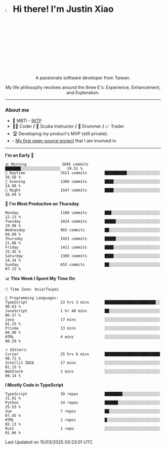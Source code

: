# <img src="https://media.giphy.com/media/hvRJCLFzcasrR4ia7z/giphy.gif" width="5%">Hi there! I'm Justin Xiao
<p align="center">A passionate software developer from Taiwan.  </p>
<p align="center">My life philosophy revolves around the three E's: Experience, Enhancement, and Exploration.</p>

---
### About me
- 👀 MBTI - [INTP](https://www.16personalities.com/intp-personality)
- 👨‍💻 Coder **/** 🤿 Scuba Instructor **/** 🥁 Drummer **/** 📈 Trader
- 🏆 Developing my product's MVP (still private).
- 💧 [My first open-source project](https://github.com/Game-as-a-Service/Game-Lobby-Web) that I am involved in.

---
<!--START_SECTION:waka-->
**I'm an Early 🐤** 

```text
🌞 Morning                2695 commits        ███████░░░░░░░░░░░░░░░░░░   29.51 % 
🌆 Daytime                3521 commits        ██████████░░░░░░░░░░░░░░░   38.56 % 
🌃 Evening                1368 commits        ████░░░░░░░░░░░░░░░░░░░░░   14.98 % 
🌙 Night                  1547 commits        ████░░░░░░░░░░░░░░░░░░░░░   16.94 % 
```
📅 **I'm Most Productive on Thursday** 

```text
Monday                   1108 commits        ███░░░░░░░░░░░░░░░░░░░░░░   12.13 % 
Tuesday                  1824 commits        █████░░░░░░░░░░░░░░░░░░░░   19.98 % 
Wednesday                903 commits         ██░░░░░░░░░░░░░░░░░░░░░░░   09.89 % 
Thursday                 1923 commits        █████░░░░░░░░░░░░░░░░░░░░   21.06 % 
Friday                   1411 commits        ████░░░░░░░░░░░░░░░░░░░░░   15.45 % 
Saturday                 1309 commits        ████░░░░░░░░░░░░░░░░░░░░░   14.34 % 
Sunday                   653 commits         ██░░░░░░░░░░░░░░░░░░░░░░░   07.15 % 
```


📊 **This Week I Spent My Time On** 

```text
🕑︎ Time Zone: Asia/Taipei

💬 Programming Languages: 
TypeScript               23 hrs 3 mins       ███████████████████████░░   90.63 % 
JavaScript               1 hr 40 mins        ██░░░░░░░░░░░░░░░░░░░░░░░   06.57 % 
Java                     17 mins             ░░░░░░░░░░░░░░░░░░░░░░░░░   01.15 % 
Prisma                   13 mins             ░░░░░░░░░░░░░░░░░░░░░░░░░   00.90 % 
HTML                     4 mins              ░░░░░░░░░░░░░░░░░░░░░░░░░   00.29 % 

🔥 Editors: 
Cursor                   25 hrs 6 mins       █████████████████████████   98.71 % 
IntelliJ IDEA            17 mins             ░░░░░░░░░░░░░░░░░░░░░░░░░   01.15 % 
WebStorm                 2 mins              ░░░░░░░░░░░░░░░░░░░░░░░░░   00.14 % 
```

**I Mostly Code in TypeScript** 

```text
TypeScript               30 repos            ████████░░░░░░░░░░░░░░░░░   31.91 % 
Python                   24 repos            ██████░░░░░░░░░░░░░░░░░░░   25.53 % 
Vue                      7 repos             ██░░░░░░░░░░░░░░░░░░░░░░░   07.45 % 
HTML                     2 repos             █░░░░░░░░░░░░░░░░░░░░░░░░   02.13 % 
Rust                     1 repo              ░░░░░░░░░░░░░░░░░░░░░░░░░   01.06 % 
```




 Last Updated on 15/03/2025 00:23:01 UTC
<!--END_SECTION:waka-->
